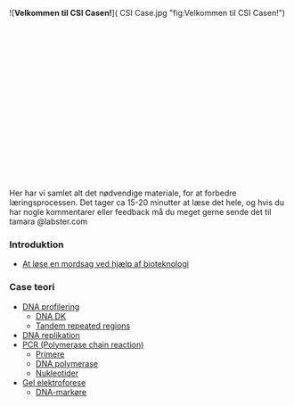 ![**Velkommen til CSI Casen!**]( CSI Case.jpg "fig:Velkommen til CSI Casen!")\
\
\
\
\
\
\
\
\
\
\
\
\
\
\
\
\
\
\
 Her har vi samlet alt det nødvendige materiale, for at forbedre
læringsprocessen. Det tager ca 15-20 minutter at læse det hele, og hvis
du har nogle kommentarer eller feedback må du meget gerne sende det til
tamara @labster.com

### Introduktion

-   [ At løse en mordsag ved hjælp af bioteknologi](/wiki/CSI_casen_Introduktion "wikilink")

### Case teori

-   [DNA profilering](/wiki/DNA_profilering "wikilink")
    -   [DNA DK](/wiki/DNA_DK "wikilink")
    -   [Tandem repeated regions](/wiki/Tandem_repeated_regions "wikilink")
-   [DNA replikation](/wiki/DNA_replikation "wikilink")
-   [PCR (Polymerase chain reaction)](/wiki/PCR "wikilink")
    -   [Primere](/wiki/Primere "wikilink")
    -   [DNA polymerase](/wiki/DNA_polymerase "wikilink")
    -   [Nukleotider](/wiki/Nukleotider "wikilink")
-   [Gel elektroforese](/wiki/Gel_elektroforese "wikilink")
    -   [DNA-markøre](/wiki/DNA-markøre "wikilink")

